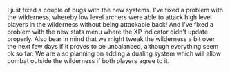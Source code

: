 I just fixed a couple of bugs with the new systems. I've fixed a problem with the wilderness, whereby low level archers were able to attack high level players in the wilderness without being attackable back! And I've fixed a problem with the new stats menu where the XP indicator didn't update properly.
Also bear in mind that we might tweak the wilderness a bit over the next few days if it proves to be unbalanced, although everything seem ok so far. We are also planning on adding a dualing system which will allow combat outside the wilderness if both players agree to it.
